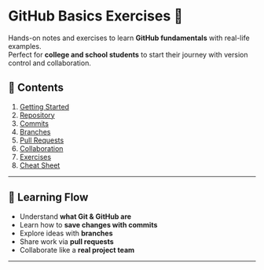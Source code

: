 # GitHub Basics Exercises 🚀

Hands-on notes and exercises to learn **GitHub fundamentals** with real-life examples.  
Perfect for **college and school students** to start their journey with version control and collaboration.  

## 📂 Contents
1. [Getting Started](01-getting-started.md)  
2. [Repository](02-repository.md)  
3. [Commits](03-commits.md)  
4. [Branches](04-branches.md)  
5. [Pull Requests](05-pull-requests.md)  
6. [Collaboration](06-collaboration.md)  
7. [Exercises](07-exercises.md)  
8. [Cheat Sheet](08-cheatsheet.md)  

---

## 🎯 Learning Flow
- Understand **what Git & GitHub are**  
- Learn how to **save changes with commits**  
- Explore ideas with **branches**  
- Share work via **pull requests**  
- Collaborate like a **real project team**  

---
